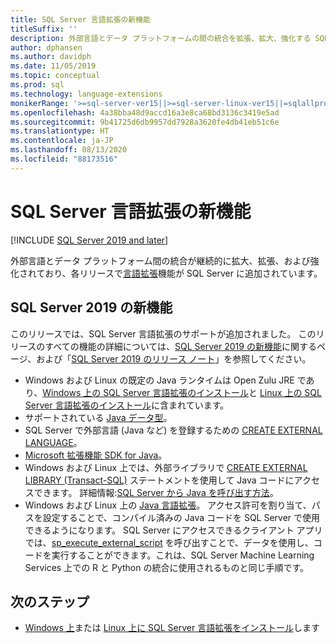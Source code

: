 ```yaml
---
title: SQL Server 言語拡張の新機能
titleSuffix: ''
description: 外部言語とデータ プラットフォームの間の統合を拡張、拡大、強化する SQL Server 言語拡張の新機能について説明します。
author: dphansen
ms.author: davidph
ms.date: 11/05/2019
ms.topic: conceptual
ms.prod: sql
ms.technology: language-extensions
monikerRange: '>=sql-server-ver15||>=sql-server-linux-ver15||=sqlallproducts-allversions'
ms.openlocfilehash: 4a38bba48d9accd16a3e8ca68bd3136c3419e5ad
ms.sourcegitcommit: 9b41725d6db9957dd7928a3620fe4db41eb51c6e
ms.translationtype: HT
ms.contentlocale: ja-JP
ms.lasthandoff: 08/13/2020
ms.locfileid: "88173516"
---
```

# <a name="whats-new-in-sql-server-language-extensions"></a>SQL Server 言語拡張の新機能
[!INCLUDE [SQL Server 2019 and later](../includes/applies-to-version/sqlserver2019.md)]

外部言語とデータ プラットフォーム間の統合が継続的に拡大、拡張、および強化されており、各リリースで[言語拡張](language-extensions-overview.md)機能が SQL Server に追加されています。 

## <a name="new-in-sql-server-2019"></a>SQL Server 2019 の新機能 

このリリースでは、SQL Server 言語拡張のサポートが追加されました。 このリリースのすべての機能の詳細については、[SQL Server 2019 の新機能](../sql-server/what-s-new-in-sql-server-ver15.md)に関するページ、および「[SQL Server 2019 のリリース ノート](../sql-server/sql-server-ver15-release-notes.md)」を参照してください。

- Windows および Linux の既定の Java ランタイムは Open Zulu JRE であり、[Windows 上の SQL Server 言語拡張のインストール](install/install-sql-server-language-extensions-on-windows.md)と [Linux 上の SQL Server 言語拡張のインストール](../linux/sql-server-linux-setup-language-extensions.md)に含まれています。
- サポートされている [Java データ型](how-to/java-to-sql-data-types.md)。
- SQL Server で外部言語 (Java など) を登録するための [CREATE EXTERNAL LANGUAGE](../t-sql/statements/create-external-language-transact-sql.md)。
- [Microsoft 拡張機能 SDK for Java](how-to/extensibility-sdk-java-sql-server.md)。
- Windows および Linux 上では、外部ライブラリで [CREATE EXTERNAL LIBRARY (Transact-SQL)](../t-sql/statements/create-external-library-transact-sql.md) ステートメントを使用して Java コードにアクセスできます。 詳細情報:[SQL Server から Java を呼び出す方法](how-to/call-java-from-sql.md)。
- Windows および Linux 上の [Java 言語拡張](language-extensions-overview.md)。 アクセス許可を割り当て、パスを設定することで、コンパイル済みの Java コードを SQL Server で使用できるようになります。 SQL Server にアクセスできるクライアント アプリでは、[sp_execute_external_script](https://docs.microsoft.com/sql/relational-databases/system-stored-procedures/sp-execute-external-script-transact-sql) を呼び出すことで、データを使用し、コードを実行することができます。これは、SQL Server Machine Learning Services 上での R と Python の統合に使用されるものと同じ手順です。

## <a name="next-steps"></a>次のステップ

+ [Windows 上](install/install-sql-server-language-extensions-on-windows.md)または [Linux 上に SQL Server 言語拡張をインストール](../linux/sql-server-linux-setup-language-extensions.md)します

